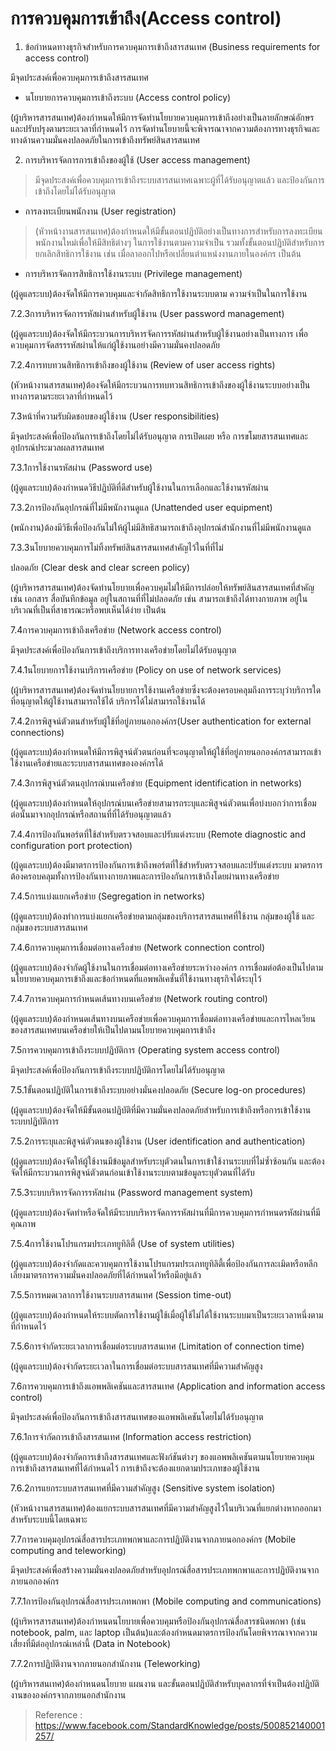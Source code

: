  การควบคุมการเข้าถึง(Access control)
==

1. ข้อกำหนดทางธุรกิจสำหรับการควบคุมการเข้าถึงสารสนเทศ (Business requirements for access control)

มีจุดประสงค์เพื่อควบคุมการเข้าถึงสารสนเทศ

- นโยบายการควบคุมการเข้าถึงระบบ (Access control policy)

(ผู้บริหารสารสนเทศ)ต้องกำหนดให้มีการจัดทำนโยบายควบคุมการเข้าถึงอย่างเป็นลายลักษณ์อักษร และปรับปรุงตามระยะเวลาที่กำหนดไว้ การจัดทำนโยบายนี้จะพิจารณาจากความต้องการทางธุรกิจและทางด้านความมั่นคงปลอดภัยในการเข้าถึงทรัพย์สินสารสนเทศ

2. การบริหารจัดการการเข้าถึงของผู้ใช้ (User access management)

>มีจุดประสงค์เพื่อควบคุมการเข้าถึงระบบสารสนเทศเฉพาะผู้ที่ได้รับอนุญาตแล้ว และป้องกันการเข้าถึงโดยไม่ได้รับอนุญาต

- การลงทะเบียนพนักงาน (User registration)

>(หัวหน้างานสารสนเทศ)ต้องกำหนดให้มีขั้นตอนปฏิบัติอย่างเป็นทางการสำหรับการลงทะเบียนพนักงานใหม่เพื่อให้มีสิทธิต่างๆ ในการใช้งานตามความจำเป็น รวมทั้งขั้นตอนปฏิบัติสำหรับการยกเลิกสิทธิการใช้งาน เช่น เมื่อลาออกไปหรือเปลี่ยนตำแหน่งงานภายในองค์กร เป็นต้น

- การบริหารจัดการสิทธิการใช้งานระบบ (Privilege management)

(ผู้ดูแลระบบ)ต้องจัดให้มีการควบคุมและจำกัดสิทธิการใช้งานระบบตาม ความจำเป็นในการใช้งาน

7.2.3การบริหารจัดการรหัสผ่านสำหรับผู้ใช้งาน (User password management)

(ผู้ดูแลระบบ)ต้องจัดให้มีกระบวนการบริหารจัดการรหัสผ่านสำหรับผู้ใช้งานอย่างเป็นทางการ เพื่อควบคุมการจัดสรรรหัสผ่านให้แก่ผู้ใช้งานอย่างมีความมั่นคงปลอดภัย

7.2.4การทบทวนสิทธิการเข้าถึงของผู้ใช้งาน (Review of user access rights)

(หัวหน้างานสารสนเทศ)ต้องจัดให้มีกระบวนการทบทวนสิทธิการเข้าถึงของผู้ใช้งานระบบอย่างเป็นทางการตามระยะเวลาที่กำหนดไว้

7.3หน้าที่ความรับผิดชอบของผู้ใช้งาน (User responsibilities)

มีจุดประสงค์เพื่อป้องกันการเข้าถึงโดยไม่ได้รับอนุญาต การเปิดเผย หรือ การขโมยสารสนเทศและอุปกรณ์ประมวลผลสารสนเทศ

7.3.1การใช้งานรหัสผ่าน (Password use)

(ผู้ดูแลระบบ)ต้องกำหนดวิธีปฏิบัติที่ดีสำหรับผู้ใช้งานในการเลือกและใช้งานรหัสผ่าน

7.3.2การป้องกันอุปกรณ์ที่ไม่มีพนักงานดูแล (Unattended user equipment)

(พนักงาน)ต้องมีวิธีเพื่อป้องกันไม่ให้ผู้ไม่มีสิทธิสามารถเข้าถึงอุปกรณ์สำนักงานที่ไม่มีพนักงานดูแล

7.3.3นโยบายควบคุมการไม่ทิ้งทรัพย์สินสารสนเทศสำคัญไว้ในที่ที่ไม่

ปลอดภัย (Clear desk and clear screen policy)

(ผู้บริหารสารสนเทศ)ต้องจัดทำนโยบายเพื่อควบคุมไม่ให้มีการปล่อยให้ทรัพย์สินสารสนเทศที่สำคัญ เช่น เอกสาร สื่อบันทึกข้อมูล อยู่ในสถานที่ที่ไม่ปลอดภัย เช่น สามารถเข้าถึงได้ทางกายภาพ อยู่ในบริเวณที่เป็นที่สาธารณะหรือพบเห็นได้ง่าย เป็นต้น

7.4การควบคุมการเข้าถึงเครือข่าย (Network access control)

มีจุดประสงค์เพื่อป้องกันการเข้าถึงบริการทางเครือข่ายโดยไม่ได้รับอนุญาต

7.4.1นโยบายการใช้งานบริการเครือข่าย (Policy on use of network services)

(ผู้บริหารสารสนเทศ)ต้องจัดทำนโยบายการใช้งานเครือข่ายซึ่งจะต้องครอบคลุมถึงการระบุว่าบริการใดที่อนุญาตให้ผู้ใช้งานสามารถใช้ได้ บริการได้ไม่สามารถใช้งานได้

7.4.2การพิสูจน์ตัวตนสำหรับผู้ใช้ที่อยู่ภายนอกองค์กร(User authentication for external connections)

(ผู้ดูแลระบบ)ต้องกำหนดให้มีการพิสูจน์ตัวตนก่อนที่จะอนุญาตให้ผู้ใช้ที่อยู่ภายนอกองค์กรสามารถเข้าใช้งานเครือข่ายและระบบสารสนเทศขององค์กรได้

7.4.3การพิสูจน์ตัวตนอุปกรณ์บนเครือข่าย (Equipment identification in networks)

(ผู้ดูแลระบบ)ต้องกำหนดให้อุปกรณ์บนเครือข่ายสามารถระบุและพิสูจน์ตัวตนเพื่อบ่งบอกว่าการเชื่อมต่อนั้นมาจากอุปกรณ์หรือสถานที่ที่ได้รับอนุญาตแล้ว

7.4.4การป้องกันพอร์ตที่ใช้สำหรับตรวจสอบและปรับแต่งระบบ (Remote diagnostic and configuration port protection)

(ผู้ดูแลระบบ)ต้องมีมาตรการป้องกันการเข้าถึงพอร์ตที่ใช้สำหรับตรวจสอบและปรับแต่งระบบ มาตรการต้องครอบคลุมทั้งการป้องกันทางกายภาพและการป้องกันการเข้าถึงโดยผ่านทางเครือข่าย

7.4.5การแบ่งแยกเครือข่าย (Segregation in networks)

(ผู้ดูแลระบบ)ต้องทำการแบ่งแยกเครือข่ายตามกลุ่มของบริการสารสนเทศที่ใช้งาน กลุ่มของผู้ใช้ และกลุ่มของระบบสารสนเทศ

7.4.6การควบคุมการเชื่อมต่อทางเครือข่าย (Network connection control)

(ผู้ดูแลระบบ)ต้องจำกัดผู้ใช้งานในการเชื่อมต่อทางเครือข่ายระหว่างองค์กร การเชื่อมต่อต้องเป็นไปตามนโยบายควบคุมการเข้าถึงและข้อกำหนดที่แอพพลิเคชั่นที่ใช้งานทางธุรกิจได้ระบุไว้

7.4.7การควบคุมการกำหนดเส้นทางบนเครือข่าย (Network routing control)

(ผู้ดูแลระบบ)ต้องกำหนดเส้นทางบนเครือข่ายเพื่อควบคุมการเชื่อมต่อทางเครือข่ายและการไหลเวียนของสารสนเทศบนเครือข่ายให้เป็นไปตามนโยบายควบคุมการเข้าถึง

7.5การควบคุมการเข้าถึงระบบปฏิบัติการ (Operating system access control)

มีจุดประสงค์เพื่อป้องกันการเข้าถึงระบบปฏิบัติการโดยไม่ได้รับอนุญาต

7.5.1ขั้นตอนปฏิบัติในการเข้าถึงระบบอย่างมั่นคงปลอดภัย (Secure log-on procedures)

(ผู้ดูแลระบบ)ต้องจัดให้มีขั้นตอนปฏิบัติที่มีความมั่นคงปลอดภัยสำหรับการเข้าถึงหรือการเข้าใช้งานระบบปฏิบัติการ

7.5.2การระบุและพิสูจน์ตัวตนของผู้ใช้งาน (User identification and authentication)

(ผู้ดูแลระบบ)ต้องจัดให้ผู้ใช้งานมีข้อมูลสำหรับระบุตัวตนในการเข้าใช้งานระบบที่ไม่ซ้ำซ้อนกัน และต้องจัดให้มีกระบวนการพิสูจน์ตัวตนก่อนเข้าใช้งานระบบตามข้อมูลระบุตัวตนที่ได้รับ

7.5.3ระบบบริหารจัดการรหัสผ่าน (Password management system)

(ผู้ดูแลระบบ)ต้องจัดทำหรือจัดให้มีระบบบริหารจัดการรหัสผ่านที่มีการควบคุมการกำหนดรหัสผ่านที่มีคุณภาพ

7.5.4การใช้งานโปรแกรมประเภทยูทิลิตี้ (Use of system utilities)

(ผู้ดูแลระบบ)ต้องจำกัดและควบคุมการใช้งานโปรแกรมประเภทยูทิลิตี้เพื่อป้องกันการละเมิดหรือหลีกเลี่ยงมาตรการความมั่นคงปลอดภัยที่ได้กำหนดไว้หรือมีอยู่แล้ว

7.5.5การหมดเวลาการใช้งานระบบสารสนเทศ (Session time-out)

(ผู้ดูแลระบบ)ต้องกำหนดให้ระบบตัดการใช้งานผู้ใช้เมื่อผู้ใช้ไม่ได้ใช้งานระบบมาเป็นระยะเวลาหนึ่งตามที่กำหนดไว้

7.5.6การจำกัดระยะเวลาการเชื่อมต่อระบบสารสนเทศ (Limitation of connection time)

(ผู้ดูแลระบบ)ต้องจำกัดระยะเวลาในการเชื่อมต่อระบบสารสนเทศที่มีความสำคัญสูง

7.6การควบคุมการเข้าถึงแอพพลิเคชันและสารสนเทศ (Application and information access control)

มีจุดประสงค์เพื่อป้องกันการเข้าถึงสารสนเทศของแอพพลิเคชันโดยไม่ได้รับอนุญาต

7.6.1การจำกัดการเข้าถึงสารสนเทศ (Information access restriction)

(ผู้ดูแลระบบ)ต้องจำกัดการเข้าถึงสารสนเทศและฟังก์ชันต่างๆ ของแอพพลิเคชันตามนโยบายควบคุมการเข้าถึงสารสนเทศที่ได้กำหนดไว้ การเข้าถึงจะต้องแยกตามประเภทของผู้ใช้งาน

7.6.2การแยกระบบสารสนเทศที่มีความสำคัญสูง (Sensitive system isolation)

(หัวหน้างานสารสนเทศ)ต้องแยกระบบสารสนเทศที่มีความสำคัญสูงไว้ในบริเวณที่แยกต่างหากออกมาสำหรับระบบนี้โดยเฉพาะ

7.7การควบคุมอุปกรณ์สื่อสารประเภทพกพาและการปฏิบัติงานจากภายนอกองค์กร (Mobile computing and teleworking)

มีจุดประสงค์เพื่อสร้างความมั่นคงปลอดภัยสำหรับอุปกรณ์สื่อสารประเภทพกพาและการปฏิบัติงานจากภายนอกองค์กร

7.7.1การป้องกันอุปกรณ์สื่อสารประเภทพกพา (Mobile computing and communications)

(ผู้บริหารสารสนเทศ)ต้องกำหนดนโยบายเพื่อควบคุมหรือป้องกันอุปกรณ์สื่อสารชนิดพกพา (เช่น notebook, palm, และ laptop เป็นต้น)และต้องกำหนดมาตรการป้องกันโดยพิจารณาจากความเสี่ยงที่มีต่ออุปกรณ์เหล่านี้ (Data in Notebook)

7.7.2การปฏิบัติงานจากภายนอกสำนักงาน (Teleworking)

(ผู้บริหารสนเทศ)ต้องกำหนดนโยบาย แผนงาน และขั้นตอนปฏิบัติสำหรับบุคลากรที่จำเป็นต้องปฏิบัติงานขององค์กรจากภายนอกสำนักงาน



> Reference : https://www.facebook.com/StandardKnowledge/posts/500852140001257/
<!--stackedit_data:
eyJoaXN0b3J5IjpbLTEwNTc0MzQxOTcsMjc0Nzc1NTZdfQ==
-->